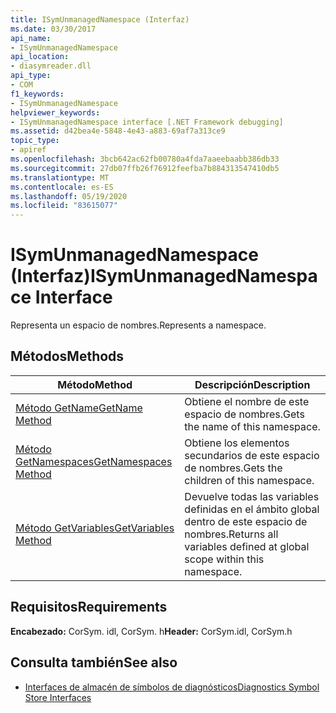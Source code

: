 ```yaml
---
title: ISymUnmanagedNamespace (Interfaz)
ms.date: 03/30/2017
api_name:
- ISymUnmanagedNamespace
api_location:
- diasymreader.dll
api_type:
- COM
f1_keywords:
- ISymUnmanagedNamespace
helpviewer_keywords:
- ISymUnmanagedNamespace interface [.NET Framework debugging]
ms.assetid: d42bea4e-5848-4e43-a883-69af7a313ce9
topic_type:
- apiref
ms.openlocfilehash: 3bcb642ac62fb00780a4fda7aaeebaabb386db33
ms.sourcegitcommit: 27db07ffb26f76912feefba7b884313547410db5
ms.translationtype: MT
ms.contentlocale: es-ES
ms.lasthandoff: 05/19/2020
ms.locfileid: "83615077"
---
```

# <a name="isymunmanagednamespace-interface"></a><span data-ttu-id="2a787-102">ISymUnmanagedNamespace (Interfaz)</span><span class="sxs-lookup"><span data-stu-id="2a787-102">ISymUnmanagedNamespace Interface</span></span>
<span data-ttu-id="2a787-103">Representa un espacio de nombres.</span><span class="sxs-lookup"><span data-stu-id="2a787-103">Represents a namespace.</span></span>  
  
## <a name="methods"></a><span data-ttu-id="2a787-104">Métodos</span><span class="sxs-lookup"><span data-stu-id="2a787-104">Methods</span></span>  
  
|<span data-ttu-id="2a787-105">Método</span><span class="sxs-lookup"><span data-stu-id="2a787-105">Method</span></span>|<span data-ttu-id="2a787-106">Descripción</span><span class="sxs-lookup"><span data-stu-id="2a787-106">Description</span></span>|  
|------------|-----------------|  
|[<span data-ttu-id="2a787-107">Método GetName</span><span class="sxs-lookup"><span data-stu-id="2a787-107">GetName Method</span></span>](isymunmanagednamespace-getname-method.md)|<span data-ttu-id="2a787-108">Obtiene el nombre de este espacio de nombres.</span><span class="sxs-lookup"><span data-stu-id="2a787-108">Gets the name of this namespace.</span></span>|  
|[<span data-ttu-id="2a787-109">Método GetNamespaces</span><span class="sxs-lookup"><span data-stu-id="2a787-109">GetNamespaces Method</span></span>](isymunmanagednamespace-getnamespaces-method.md)|<span data-ttu-id="2a787-110">Obtiene los elementos secundarios de este espacio de nombres.</span><span class="sxs-lookup"><span data-stu-id="2a787-110">Gets the children of this namespace.</span></span>|  
|[<span data-ttu-id="2a787-111">Método GetVariables</span><span class="sxs-lookup"><span data-stu-id="2a787-111">GetVariables Method</span></span>](isymunmanagednamespace-getvariables-method.md)|<span data-ttu-id="2a787-112">Devuelve todas las variables definidas en el ámbito global dentro de este espacio de nombres.</span><span class="sxs-lookup"><span data-stu-id="2a787-112">Returns all variables defined at global scope within this namespace.</span></span>|  
  
## <a name="requirements"></a><span data-ttu-id="2a787-113">Requisitos</span><span class="sxs-lookup"><span data-stu-id="2a787-113">Requirements</span></span>  
 <span data-ttu-id="2a787-114">**Encabezado:** CorSym. idl, CorSym. h</span><span class="sxs-lookup"><span data-stu-id="2a787-114">**Header:** CorSym.idl, CorSym.h</span></span>  
  
## <a name="see-also"></a><span data-ttu-id="2a787-115">Consulta también</span><span class="sxs-lookup"><span data-stu-id="2a787-115">See also</span></span>

- [<span data-ttu-id="2a787-116">Interfaces de almacén de símbolos de diagnósticos</span><span class="sxs-lookup"><span data-stu-id="2a787-116">Diagnostics Symbol Store Interfaces</span></span>](diagnostics-symbol-store-interfaces.md)
